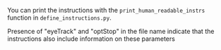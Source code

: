 You can print the instructions with the `print_human_readable_instrs` function in `define_instructions.py`.

Presence of "eyeTrack" and "optStop" in the file name indicate that the instructions also include information on these parameters

